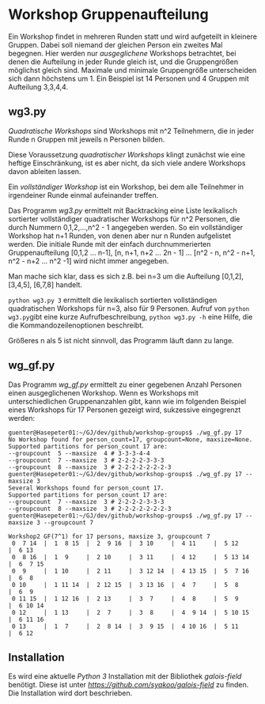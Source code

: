 Workshop Gruppenaufteilung
==========================

Ein Workshop findet in mehreren Runden statt und wird aufgeteilt in kleinere Gruppen. Dabei soll niemand der gleichen Person ein zweites Mal begegnen. Hier werden nur *ausgeglichene* Workshops betrachtet, bei denen die Aufteilung in jeder Runde gleich ist, und die Gruppengrößen möglichst gleich sind. Maximale und minimale Gruppengröße unterscheiden sich dann höchstens um 1. Ein Beispiel ist 14 Personen und 4 Gruppen mit Aufteilung 3,3,4,4.


## wg3.py
*Quadratische Workshops* sind Workshops mit n^2 Teilnehmern, die in jeder Runde n Gruppen mit jeweils n Personen bilden.

Diese Voraussetzung *quadratischer Workshops* klingt zunächst wie eine heftige Einschränkung, ist es aber nicht, da sich viele andere Workshops davon ableiten lassen.

Ein *vollständiger Workshop* ist ein Workshop, bei dem alle Teilnehmer in irgendeiner Runde einmal aufeinander treffen.

Das Programm *wg3.py* ermittelt mit Backtracking eine Liste lexikalisch sortierter vollständiger quadratischer Workshops für n^2 Personen, die durch Nummern 0,1,2,...,n^2 - 1 angegeben werden. So ein vollständiger Workshop hat n+1 Runden, von denen aber nur n Runden aufgelistet werden. Die initiale Runde mit der einfach durchnummerierten Gruppenaufteilung [0,1,2 ... n-1], [n, n+1, n+2 ... 2n - 1] ... [n^2 - n, n^2 - n+1, n^2 - n+2 ... n^2 -1] wird nicht immer angegeben.

Man mache sich klar, dass es sich z.B. bei n=3 um die Aufteilung [0,1,2], [3,4,5], [6,7,8] handelt.

`python wg3.py 3` ermittelt die lexikalisch sortierten vollständigen quadratischen Workshops für n=3, also für 9 Personen. Aufruf von `python wg3.py`gibt eine kurze Aufrufbeschreibung, `python wg3.py -h` eine Hilfe, die die Kommandozeilenoptionen beschreibt.

Größeres n als 5 ist nicht sinnvoll, das Programm läuft dann zu lange.

## wg_gf.py
Das Programm *wg_gf.py* ermittelt zu einer gegebenen Anzahl Personen einen ausgeglichenen Workshop. Wenn es Workshops mit unterschiedlichen Gruppenanzahlen gibt, kann wie im folgenden Beispiel eines Workshops für 17 Personen gezeigt wird,  sukzessive eingegrenzt werden:

    guenter@Hasepeter01:~/GJ/dev/github/workshop-groups$ ./wg_gf.py 17
    No Workshop found for person_count=17, groupcount=None, maxsize=None.
    Supported partitions for person_count 17 are:
    --groupcount  5 --maxsize  4 # 3-3-3-4-4
    --groupcount  7 --maxsize  3 # 2-2-2-2-3-3-3
    --groupcount  8 --maxsize  3 # 2-2-2-2-2-2-2-3
    guenter@Hasepeter01:~/GJ/dev/github/workshop-groups$ ./wg_gf.py 17 --maxsize 3
    Several Workshops found for person_count 17.
    Supported partitions for person_count 17 are:
    --groupcount  7 --maxsize  3 # 2-2-2-2-3-3-3
    --groupcount  8 --maxsize  3 # 2-2-2-2-2-2-2-3
    guenter@Hasepeter01:~/GJ/dev/github/workshop-groups$ ./wg_gf.py 17 --maxsize 3 --groupcount 7

    Workshop2 GF(7^1) for 17 persons, maxsize 3, groupcount 7
     0  7 14  |  1  8 15  |  2  9 16  |  3 10     |  4 11     |  5 12     |  6 13
     0  8 16  |  1  9     |  2 10     |  3 11     |  4 12     |  5 13 14  |  6  7 15
     0  9     |  1 10     |  2 11     |  3 12 14  |  4 13 15  |  5  7 16  |  6  8
     0 10     |  1 11 14  |  2 12 15  |  3 13 16  |  4  7     |  5  8     |  6  9
     0 11 15  |  1 12 16  |  2 13     |  3  7     |  4  8     |  5  9     |  6 10 14
     0 12     |  1 13     |  2  7     |  3  8     |  4  9 14  |  5 10 15  |  6 11 16
     0 13     |  1  7     |  2  8 14  |  3  9 15  |  4 10 16  |  5 11     |  6 12

## Installation
Es wird eine aktuelle *Python 3* Installation mit der Bibliothek *galois-field* benötigt.
Diese ist unter *https://github.com/syakoo/galois-field* zu finden. Die Installation wird dort beschrieben.
